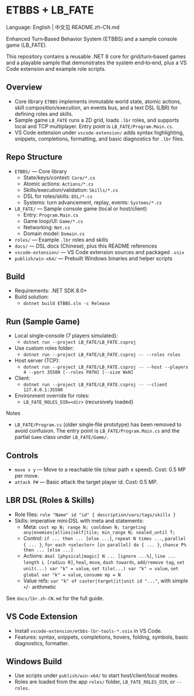 # ETBBS + LB_FATE

Language: English | 中文见 README.zh-CN.md

Enhanced Turn‑Based Behavior System (ETBBS) and a sample console game (LB_FATE).

This repository contains a reusable .NET 8 core for grid/turn‑based games and a
playable sample that demonstrates the system end‑to‑end, plus a VS Code
extension and example role scripts.

## Overview

- Core library `ETBBS` implements immutable world state, atomic actions,
  skill composition/execution, an events bus, and a text DSL (LBR) for defining
  roles and skills.
- Sample game `LB_FATE` runs a 2D grid, loads `.lbr` roles, and supports local
  and TCP multiplayer. Entry point is `LB_FATE/Program.Main.cs`.
- VS Code extension under `vscode-extension/` adds syntax highlighting,
  snippets, completions, formatting, and basic diagnostics for `.lbr` files.

## Repo Structure

- `ETBBS/` — Core library
  - State/keys/context: `Core/*.cs`
  - Atomic actions: `Actions/*.cs`
  - Skills/execution/validation: `Skills/*.cs`
  - DSL for roles/skills: `DSL/*.cs`
  - Systems: turn advancement, replay, events: `Systems/*.cs`
- `LB_FATE/` — Sample console game (local or host/client)
  - Entry: `Program.Main.cs`
  - Game loop/UI: `Game/*.cs`
  - Networking: `Net.cs`
  - Domain model: `Domain.cs`
- `roles/` — Example `.lbr` roles and skills
- `docs/` — DSL docs (Chinese), plus this README references
- `vscode-extension/` — VS Code extension sources and packaged `.vsix`
- `publish/win-x64/` — Prebuilt Windows binaries and helper scripts

## Build

- Requirements: .NET SDK 8.0+
- Build solution:
  - `dotnet build ETBBS.sln -c Release`

## Run (Sample Game)

- Local single‑console (7 players simulated):
  - `dotnet run --project LB_FATE/LB_FATE.csproj`
- Use custom roles folder:
  - `dotnet run --project LB_FATE/LB_FATE.csproj -- --roles roles`
- Host server (TCP):
  - `dotnet run --project LB_FATE/LB_FATE.csproj -- --host --players 4 --port 35500 [--roles PATH] [--size WxH]`
- Client:
  - `dotnet run --project LB_FATE/LB_FATE.csproj -- --client 127.0.0.1:35500`
- Environment override for roles:
  - `LB_FATE_ROLES_DIR=<dir>` (recursively loaded)

Notes
- `LB_FATE/Program.cs` (older single‑file prototype) has been removed to avoid confusion.
  The entry point is `LB_FATE/Program.Main.cs` and the partial `Game` class under `LB_FATE/Game/`.

## Controls

- `move x y` — Move to a reachable tile (clear path ≤ speed). Cost: 0.5 MP per move.
- `attack P#` — Basic attack the target player id. Cost: 0.5 MP.

## LBR DSL (Roles & Skills)

- Role files: `role "Name" id "id" { description/vars/tags/skills }`
- Skills: imperative mini‑DSL with meta and statements:
  - Meta: `cost mp N; range N; cooldown N; targeting any|enemies|allies|self|tile; min_range N; sealed_until T;`
  - Control: `if ... then ... [else ...]`, `repeat N times ...`, `parallel { ... }`,
    `for each <selector> [in parallel] do { ... }`, `chance P% then ... [else ...]`
  - Actions: `deal [physical|magic] N ... [ignore ...%]`, `line ... length L [radius R]`,
    `heal`, `move`, `dash towards`, `add/remove tag`,
    `set unit(...) var "k" = value`, `set tile(...) var "k" = value`, `set global var "k" = value`,
    `consume mp = N`
  - Value refs: `var "k" of caster|target|it|unit id "..."`, with simple `+`/`-` arithmetic

See `docs/lbr.zh-CN.md` for the full guide.

## VS Code Extension

- Install `vscode-extension/etbbs-lbr-tools-*.vsix` in VS Code.
- Features: syntax, snippets, completions, hovers, folding, symbols, basic diagnostics, formatter.

## Windows Build

- Use scripts under `publish/win-x64/` to start host/client/local modes.
- Roles are loaded from the app `roles/` folder, `LB_FATE_ROLES_DIR`, or `--roles`.
